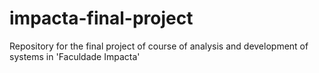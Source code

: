 # impacta-final-project
Repository for the final project of course of analysis and development of systems in 'Faculdade Impacta'
